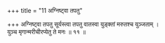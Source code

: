 +++
title = "11 अग्निष्ट्वा तपतु"

+++
अग्निष्ट्वा तपतु सूर्यस्त्वा तपतु वातस्वा युड्क्तां मरुतश्च युञ्जताम् ।  
युञ्च मृगान्मरीचीरप्येतु ते मनः ॥ ११ ॥